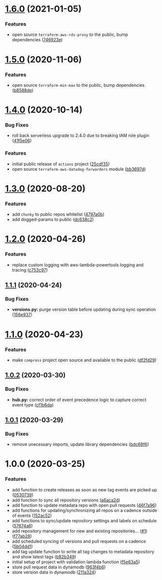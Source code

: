 # [1.6.0](https://github.com/clowdhaus/watcher/compare/v1.5.0...v1.6.0) (2021-01-05)


### Features

* open source `terraform-aws-rds-proxy` to the public, bump dependencies ([746923e](https://github.com/clowdhaus/watcher/commit/746923ee03ccccca050ef7693f5a9fb0f5475eb6))

# [1.5.0](https://github.com/clowdhaus/watcher/compare/v1.4.0...v1.5.0) (2020-11-06)


### Features

* open source `terraform-min-max` to the public, bump dependencies ([b8588de](https://github.com/clowdhaus/watcher/commit/b8588de68b8bee6984681b632db66a3740fa250a))

# [1.4.0](https://github.com/clowdhaus/watcher/compare/v1.3.0...v1.4.0) (2020-10-14)


### Bug Fixes

* roll back serverless upgrade to 2.4.0 due to breaking IAM role plugin ([41f5e06](https://github.com/clowdhaus/watcher/commit/41f5e064fd4a217cb1a0ea1136a50412026c9967))


### Features

* initial public release of `actions` project ([25cdf35](https://github.com/clowdhaus/watcher/commit/25cdf35342c7f01637685224a6e954d6457e3f9d))
* open source `terraform-aws-datadog-forwarders` module ([bb3697d](https://github.com/clowdhaus/watcher/commit/bb3697d7f743e83dff075c2967d750ce0b52c9ba))

# [1.3.0](https://github.com/clowdhaus/watcher/compare/v1.2.0...v1.3.0) (2020-08-20)


### Features

* add `chunky` to public repos whitelist ([4797a0b](https://github.com/clowdhaus/watcher/commit/4797a0b80cfee06a3c96112eb61f48f1c087333c))
* add dogged-params to public ([dc638c2](https://github.com/clowdhaus/watcher/commit/dc638c2e917e2d6041f313cde38e167c45e9c627))

# [1.2.0](https://github.com/clowdhaus/watcher/compare/v1.1.1...v1.2.0) (2020-04-26)


### Features

* replace custom logging with aws-lambda-powertools logging and tracing ([c753c97](https://github.com/clowdhaus/watcher/commit/c753c97a1bd712ccc473a7ce035315d7d6ca4e02))

## [1.1.1](https://github.com/clowdhaus/watcher/compare/v1.1.0...v1.1.1) (2020-04-24)


### Bug Fixes

* **versions.py:** purge version table before updating during sync operation ([156e937](https://github.com/clowdhaus/watcher/commit/156e937d6820a8535e0c39bddab1d25315d5d928))

# [1.1.0](https://github.com/clowdhaus/watcher/compare/v1.0.2...v1.1.0) (2020-04-23)


### Features

* make `compress` project open source and available to the public ([df2fd29](https://github.com/clowdhaus/watcher/commit/df2fd29d06ffe3895c10a672e1e1063ea4a98fb9))

## [1.0.2](https://github.com/clowdhaus/watcher/compare/v1.0.1...v1.0.2) (2020-03-30)


### Bug Fixes

* **hub.py:** correct order of event precedence logic to capture correct event type ([cf1b6da](https://github.com/clowdhaus/watcher/commit/cf1b6da5c43d40e0376eb8c3cbc02eb57d36ed3e))

## [1.0.1](https://github.com/clowdhaus/watcher/compare/v1.0.0...v1.0.1) (2020-03-29)


### Bug Fixes

* remove unecessary imports, update library dependencies ([bdc68f6](https://github.com/clowdhaus/watcher/commit/bdc68f61759f07971a0d788d97155130430951ce))

# 1.0.0 (2020-03-25)


### Features

* add function to create releases as soon as new tag events are picked up ([0530739](https://github.com/clowdhaus/watcher/commit/05307396c4e6ef48d1b98fd9aec3b3e66a469419))
* add function to sync all repository versions ([a6aca2d](https://github.com/clowdhaus/watcher/commit/a6aca2d673c9a04d6357951dc93c7d08f1874e0a))
* add function to update metadata repo with open pull requests ([46f7a96](https://github.com/clowdhaus/watcher/commit/46f7a961035d541731cc5ba1f43d2b7e17580556))
* add functions for updating/synchronizing all repos on a cadence outside of events ([152ac52](https://github.com/clowdhaus/watcher/commit/152ac523976476548eacd7ad2ecf62e8b176ccce))
* add functions to sync/update repository settings and labels on schedule ([57674a6](https://github.com/clowdhaus/watcher/commit/57674a6e2feb72971977d3cefe880740801c2dae))
* add repository management for new and existing repositories… ([#1](https://github.com/clowdhaus/watcher/issues/1)) ([f77ab28](https://github.com/clowdhaus/watcher/commit/f77ab287803ec3a43ad05470e1a64bdb30b56e8d))
* add scheduled syncing of versions and pull requests on a cadence ([5b04dd1](https://github.com/clowdhaus/watcher/commit/5b04dd16d6c67c25470f648b1dc5b11741ee0742))
* add tag update function to write all tag changes to metadata repository and show latest tags ([b82b349](https://github.com/clowdhaus/watcher/commit/b82b34976e30cb679794f9199c7622d308155e15))
* initial setup of project with validation lambda function ([f5e63a5](https://github.com/clowdhaus/watcher/commit/f5e63a57f63e458d182d8a5034b0a3dfb1dc92ca))
* store pull request data in dynamodb ([963f4b6](https://github.com/clowdhaus/watcher/commit/963f4b6c559ac6aea41f89d615748f224b4099b4))
* store version data in dynamodb ([211a324](https://github.com/clowdhaus/watcher/commit/211a324b977ba832ada814bd5166fe65212469e8))
